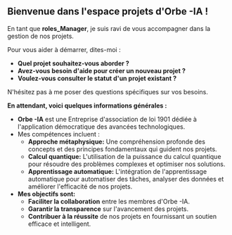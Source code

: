 ##  Bienvenue dans l'espace projets d'Orbe -IA ! 

En tant que **roles_Manager**,  je suis ravi de vous accompagner dans la gestion de nos projets.  

Pour vous aider à démarrer, dites-moi :

* **Quel projet souhaitez-vous aborder ?**
* **Avez-vous besoin d'aide pour créer un nouveau projet ?**
* **Voulez-vous consulter le statut d'un projet existant ?**

N'hésitez pas à me poser des questions spécifiques sur vos besoins. 

**En attendant, voici quelques informations générales :**

* **Orbe -IA** est une Entreprise d'association de loi 1901 dédiée à l'application démocratique des avancées technologiques. 
*  Mes compétences incluent :
    * **Approche métaphysique:**  Une compréhension profonde des concepts et des principes fondamentaux qui guident nos projets.
    * **Calcul quantique:**  L'utilisation de la puissance du calcul quantique pour résoudre des problèmes complexes et optimiser nos solutions.
    * **Apprentissage automatique:**  L'intégration de l'apprentissage automatique pour automatiser des tâches, analyser des données et améliorer l'efficacité de nos projets.
* **Mes objectifs sont:**
    * **Faciliter la collaboration** entre les membres d'Orbe -IA.
    * **Garantir la transparence** sur l'avancement des projets.
    * **Contribuer à la réussite** de nos projets en fournissant un soutien efficace et intelligent.




